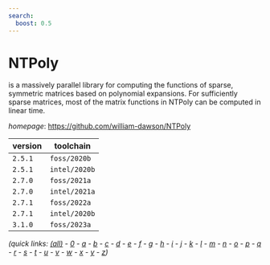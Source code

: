 ```yaml
---
search:
  boost: 0.5
---
```

# NTPoly

is a massively parallel library for computing the functions of sparse, symmetric matrices based on polynomial expansions. For sufficiently sparse matrices, most of the matrix functions in NTPoly can be computed in linear time.

*homepage*: <https://github.com/william-dawson/NTPoly>

version | toolchain
--------|----------
``2.5.1`` | ``foss/2020b``
``2.5.1`` | ``intel/2020b``
``2.7.0`` | ``foss/2021a``
``2.7.0`` | ``intel/2021a``
``2.7.1`` | ``foss/2022a``
``2.7.1`` | ``intel/2020b``
``3.1.0`` | ``foss/2023a``


*(quick links: [(all)](../index.md) - [0](../0/index.md) - [a](../a/index.md) - [b](../b/index.md) - [c](../c/index.md) - [d](../d/index.md) - [e](../e/index.md) - [f](../f/index.md) - [g](../g/index.md) - [h](../h/index.md) - [i](../i/index.md) - [j](../j/index.md) - [k](../k/index.md) - [l](../l/index.md) - [m](../m/index.md) - [n](../n/index.md) - [o](../o/index.md) - [p](../p/index.md) - [q](../q/index.md) - [r](../r/index.md) - [s](../s/index.md) - [t](../t/index.md) - [u](../u/index.md) - [v](../v/index.md) - [w](../w/index.md) - [x](../x/index.md) - [y](../y/index.md) - [z](../z/index.md))*

